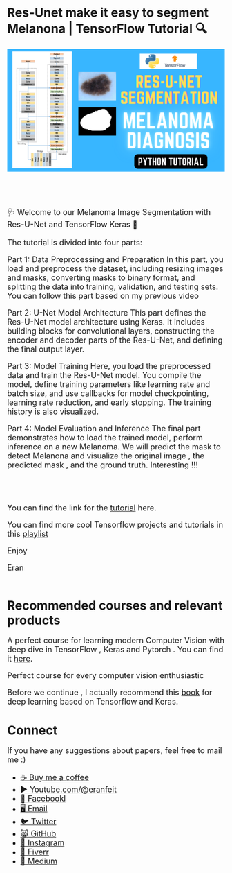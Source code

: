 # Res-Unet make it easy to segment Melanona | TensorFlow Tutorial 🔍

<p align="center">
  <img width="800" src="Melanoma - Res-Unet.png" "image">
</p>

##
<br/><br/> 

<font size= "4" >
🩺 Welcome to our Melanoma Image Segmentation with Res-U-Net and TensorFlow Keras 🔬
<br/><br/> 
The tutorial is divided into four parts:

Part 1: Data Preprocessing and Preparation
In this part, you load and preprocess the dataset, including resizing images and masks, converting masks to binary format, and splitting the data into training, validation, and testing sets.
You can follow this part based on my previous video 


Part 2: U-Net Model Architecture
This part defines the Res-U-Net model architecture using Keras. It includes building blocks for convolutional layers, constructing the encoder and decoder parts of the Res-U-Net, and defining the final output layer.


Part 3: Model Training
Here, you load the preprocessed data and train the Res-U-Net model. You compile the model, define training parameters like learning rate and batch size, and use callbacks for model checkpointing, learning rate reduction, and early stopping. The training history is also visualized.


Part 4: Model Evaluation and Inference
The final part demonstrates how to load the trained model, perform inference on a new Melanoma. We will predict the mask to detect Melanona and visualize the original image , the predicted mask , and the ground truth. Interesting !!!

<br/><br/> 

You can find the link for the [tutorial](https://youtu.be/5inxPSZz7no) here. 

You can find more cool Tensorflow projects and tutorials in this [playlist](https://youtube.com/playlist?list=PLdkryDe59y4Ze9_12JhWu3cs-lOGYwYeD)

Enjoy

Eran
<br/><br/> 

</font>

# Recommended courses and relevant products 
<font size= "4" >

A perfect course for learning modern Computer Vision with deep dive in TensorFlow , Keras and Pytorch . You can find it [here](http://bit.ly/3HeDy1V).

Perfect course for every computer vision enthusiastic

Before we continue , I actually recommend this [book](https://amzn.to/3STWZ2N) for deep learning based on Tensorflow and Keras. 



</font>

# Connect

<font size= "4" >
If you have any suggestions about papers, feel free to mail me :)

- [☕ Buy me a coffee](https://ko-fi.com/eranfeit)
- [▶️ Youtube.com/@eranfeit](https://www.youtube.com/channel/UCTiWJJhaH6BviSWKLJUM9sg)
- [🐙 Facebookl](https://www.facebook.com/groups/3080601358933585)
- [🖥️ Email](mailto:feitgemel@gmail.com)
- [🐦 Twitter](https://twitter.com/eran_feit )
- [😸 GitHub](https://github.com/feitgemel)
- [📸 Instagram](https://www.instagram.com/eran_feit/)
- [🤝 Fiverr ](https://www.fiverr.com/s/mB3Pbb)
- [📝 Medium ](https://medium.com/@feitgemel)


</font>


